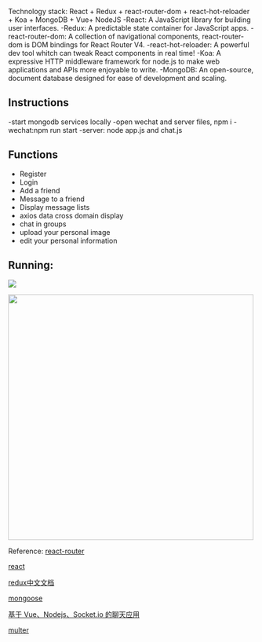 Technology stack:
React + Redux + react-router-dom + react-hot-reloader + Koa + MongoDB + Vue+ NodeJS
-React: A JavaScript library for building user interfaces.
-Redux: A predictable state container for JavaScript apps.
-react-router-dom: A collection of navigational components, react-router-dom is DOM bindings for React Router V4.
-react-hot-reloader: A powerful dev tool whitch can tweak React components in real time!
-Koa: A expressive HTTP middleware framework for node.js to make web applications and APIs more enjoyable to write.
-MongoDB: An open-source, document database designed for ease of development and scaling.

## Instructions
-start mongodb services locally
-open wechat and server files, npm i
-wechat:npm run start 
-server: node app.js and chat.js 

## Functions
- Register
- Login
- Add a friend
- Message to a friend
- Display message lists
- axios data cross domain display
- chat in groups
- upload your personal image
- edit your personal information
 
## Running:
![](./data/wechat_2018-01-14.gif)


 <img src="./data/uploadLogo2018011501.gif" width="500"/>

Reference:
[react-router](https://reacttraining.com/react-router/web/guides/philosophy)

[react](https://reactjs.org/docs/hello-world.html)

[redux中文文档](http://www.redux.org.cn/index.html)

[mongoose](http://www.nodeclass.com/api/mongoose.html#guide_connections)

[基于 Vue、Nodejs、Socket.io 的聊天应用](https://juejin.im/entry/5923e2242f301e006b2a7827)

[multer](https://www.npmjs.com/package/multer)

